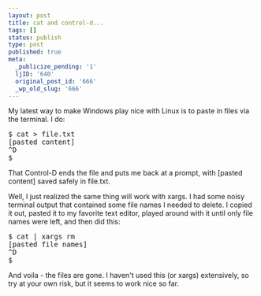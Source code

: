 ```yaml
---
layout: post
title: cat and control-d...
tags: []
status: publish
type: post
published: true
meta:
  _publicize_pending: '1'
  ljID: '640'
  original_post_id: '666'
  _wp_old_slug: '666'
---
```

My latest way to make Windows play nice with Linux is to paste in files via the terminal.  I do:

<pre>
$ cat &gt; file.txt
[pasted content]
^D
$</pre>

That Control-D ends the file and puts me back at a prompt, with [pasted content] saved safely in file.txt.

Well, I just realized the same thing will work with xargs.  I had some noisy terminal output that contained some file names I needed to delete.  I copied it out, pasted it to my favorite text editor, played around with it until only file names were left, and then did this:

<pre>
$ cat | xargs rm
[pasted file names]
^D
$</pre>

And voila - the files are gone.  I haven't used this (or xargs) extensively, so try at your own risk, but it seems to work nice so far.
